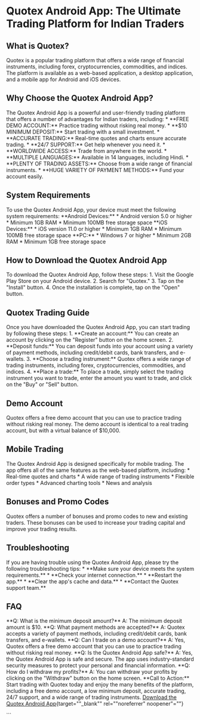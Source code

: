 # Quotex Android App: The Ultimate Trading Platform for Indian Traders

## What is Quotex?

Quotex is a popular trading platform that offers a wide range of
financial instruments, including forex, cryptocurrencies, commodities,
and indices. The platform is available as a web-based application, a
desktop application, and a mobile app for Android and iOS devices.

## Why Choose the Quotex Android App?

The Quotex Android App is a powerful and user-friendly trading platform
that offers a number of advantages for Indian traders, including: \*
\*\*FREE DEMO ACCOUNT:\*\* Practice trading without risking real money.
\* \*\*\$10 MINIMUM DEPOSIT:\*\* Start trading with a small investment.
\* \*\*ACCURATE TRADING:\*\* Real-time quotes and charts ensure accurate
trading. \* \*\*24/7 SUPPORT:\*\* Get help whenever you need it. \*
\*\*WORLDWIDE ACCESS:\*\* Trade from anywhere in the world. \*
\*\*MULTIPLE LANGUAGES:\*\* Available in 14 languages, including Hindi.
\* \*\*PLENTY OF TRADING ASSETS:\*\* Choose from a wide range of
financial instruments. \* \*\*HUGE VARIETY OF PAYMENT METHODS:\*\* Fund
your account easily.

## System Requirements

To use the Quotex Android App, your device must meet the following
system requirements: \*\*Android Devices:\*\* \* Android version 5.0 or
higher \* Minimum 1GB RAM \* Minimum 100MB free storage space \*\*iOS
Devices:\*\* \* iOS version 11.0 or higher \* Minimum 1GB RAM \* Minimum
100MB free storage space \*\*PC:\*\* \* Windows 7 or higher \* Minimum
2GB RAM \* Minimum 1GB free storage space

## How to Download the Quotex Android App

To download the Quotex Android App, follow these steps: 1. Visit the
Google Play Store on your Android device. 2. Search for "Quotex."
3. Tap on the "Install" button. 4. Once the installation is
complete, tap on the "Open" button.

## Quotex Trading Guide

Once you have downloaded the Quotex Android App, you can start trading
by following these steps: 1. \*\*Create an account:\*\* You can create
an account by clicking on the "Register" button on the home
screen. 2. \*\*Deposit funds:\*\* You can deposit funds into your
account using a variety of payment methods, including credit/debit
cards, bank transfers, and e-wallets. 3. \*\*Choose a trading
instrument:\*\* Quotex offers a wide range of trading instruments,
including forex, cryptocurrencies, commodities, and indices. 4.
\*\*Place a trade:\*\* To place a trade, simply select the trading
instrument you want to trade, enter the amount you want to trade, and
click on the "Buy" or "Sell" button.

## Demo Account

Quotex offers a free demo account that you can use to practice trading
without risking real money. The demo account is identical to a real
trading account, but with a virtual balance of \$10,000.

## Mobile Trading

The Quotex Android App is designed specifically for mobile trading. The
app offers all of the same features as the web-based platform,
including: \* Real-time quotes and charts \* A wide range of trading
instruments \* Flexible order types \* Advanced charting tools \* News
and analysis

## Bonuses and Promo Codes

Quotex offers a number of bonuses and promo codes to new and existing
traders. These bonuses can be used to increase your trading capital and
improve your trading results.

## Troubleshooting

If you are having trouble using the Quotex Android App, please try the
following troubleshooting tips: \* \*\*Make sure your device meets the
system requirements.\*\* \* \*\*Check your internet connection.\*\* \*
\*\*Restart the app.\*\* \* \*\*Clear the app\'s cache and data.\*\* \*
\*\*Contact the Quotex support team.\*\*

## FAQ

\*\*Q: What is the minimum deposit amount?\*\* A: The minimum deposit
amount is \$10. \*\*Q: What payment methods are accepted?\*\* A: Quotex
accepts a variety of payment methods, including credit/debit cards, bank
transfers, and e-wallets. \*\*Q: Can I trade on a demo account?\*\* A:
Yes, Quotex offers a free demo account that you can use to practice
trading without risking real money. \*\*Q: Is the Quotex Android App
safe?\*\* A: Yes, the Quotex Android App is safe and secure. The app
uses industry-standard security measures to protect your personal and
financial information. \*\*Q: How do I withdraw my profits?\*\* A: You
can withdraw your profits by clicking on the "Withdraw" button on
the home screen. \*\*Call to Action:\*\* Start trading with Quotex today
and enjoy the many benefits of the platform, including a free demo
account, a low minimum deposit, accurate trading, 24/7 support, and a
wide range of trading instruments. [Download the Quotex Android
App](\%22https://traff.sbs/quotexonelink\%22){target=""_blank""
rel=""noreferrer" noopener"=""}

\`\`\`

